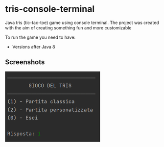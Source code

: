 # tris-console-terminal
Java tris (tic-tac-toe) game using console terminal. The project was created with the aim of creating something fun and more customizable

To run the game you need to have:
- Versions after Java 8

## Screenshots

![App Screenshot](./media/screenshot_menu.png)
